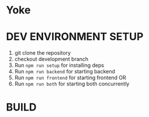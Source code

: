 # Yoke

DEV ENVIRONMENT SETUP
====================
1. git clone the repository
2. checkout development branch
3. Run ```npm run setup``` for installing deps
4. Run ```npm run backend``` for starting backend
5. Run ```npm run frontend``` for starting frontend
OR
4. Run ```npm run both``` for starting both concurrently

BUILD
====================